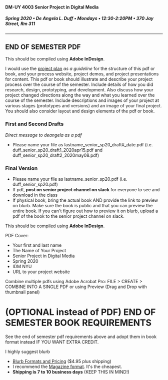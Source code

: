 #### DM-UY 4003 Senior Project in Digital Media
##### Spring 2020 • De Angela L. Duff • Mondays • 12:30-2:20PM • 370 Jay Street, Rm 311

---

## END OF SEMESTER PDF
This should be compiled using **Adobe InDesign**.

I would use the [project plan](project_plan.md) *as a guideline* for the structure of this pdf or book, and your process website, project demos, and project presentations for content. This pdf or book should illustrate and describe your project process over the course of the semester. Include details of how you did research, design, prototyping, and development. Also discuss how your project changed directions along the way and what you learned over the course of the semester. Include descriptions and images of your project at various stages (prototypes and versions) and an image of your final project. You should also consider layout and design elements of the pdf or book.

### First and Second Drafts
*Direct message to deangela as a pdf*
* Please name your file as lastname_senior_sp20_draft#_date.pdf (i.e. duff_senior_sp20_draft1_2020apr15.pdf and duff_senior_sp20_draft2_2020may08.pdf)

### Final Version
* Please name your file as lastname_senior_sp20.pdf (i.e. duff_senior_sp20.pdf) 
* If pdf, **post on senior project channel on slack** for everyone to see and download in the class
* If physical book, bring the actual book AND provide the link to preview on blurb. Make sure the book is public and that you can preview the entire book. If you can't figure out how to preview it on blurb, upload a pdf of the book to the senior project channel on slack.

This should be compiled using **Adobe InDesign**.   

PDF Cover:
* Your first and last name
* The Name of Your Project
* Senior Project in Digital Media
* Spring 2020
* IDM NYU
* URL to your project website


Combine multiple pdfs using Adobe Acrobat Pro:
FILE > CREATE > COMBINE INTO A SINGLE PDF
or using Preview (Drag and Drop with thumbnail panel)


# (OPTIONAL instead of PDF) END OF SEMESTER BOOK REQUIREMENTS  

See the end of semester pdf requirements above and adopt them in book format instead IF YOU WANT EXTRA CREDIT.

I highly suggest blurb
* [Blurb Formats and Pricing](http://www.blurb.com/create/book/pricing#color-pocket) ($4.95 plus shipping)
* I recommend the [Magazine format](http://www.blurb.com/pricing#magazines). It's the cheapest.
* **Shipping is 7 to 10 business days** (KEEP THIS IN MIND!)









